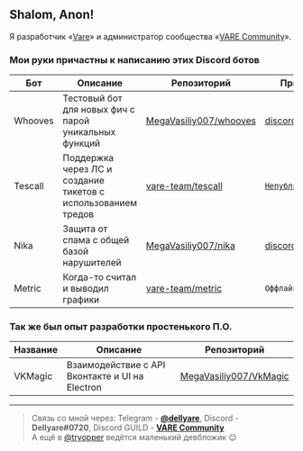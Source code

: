 ## Shalom, Anon!

Я разработчик «[Vare](https://github.com/vare-team)» и администратор сообщества «[VARE Community](https://discord.com/invite/8KKVhTU)».

### Мои руки причастны к написанию этих Discord ботов

Бот | Описание | Репозиторий | Приглашение
--- | --- | --- | ---
Whooves | Тестовый бот для новых фич с парой уникальных функций | [MegaVasiliy007/whooves](https://github.com/MegaVasiliy007/whooves) | [discord.com/oauth2...](https://discord.com/oauth2/authorize?client_id=531094088695414804&scope=bot+applications.commands&permissions=435547222)
Tescall | Поддержка через ЛС и создание тикетов с использованием тредов | [vare-team/tescall](https://github.com/vare-team/tescall) | [`Непубличный`](https://discord.com/invite/8KKVhTU)
Nika | Защита от спама с общей базой нарушителей | [MegaVasiliy007/nika](https://github.com/MegaVasiliy007/nika) | [discord.com/oauth2...](https://discord.com/oauth2/authorize?client_id=543858333585506315&scope=bot+applications.commands&permissions=8)
Metric | Когда-то считал и выводил графики | [vare-team/metric](https://github.com/vare-team/metric) | `Оффлайн`

### Так же был опыт разработки простенького П.О.

Название | Описание | Репозиторий
--- | --- | ---
VKMagic | Взаимодействие с API Вконтакте и UI на Electron | [MegaVasiliy007/VkMagic](https://github.com/MegaVasiliy007/VkMagic)

---
> Связь со мной через: Telegram - [**@dellyare**](https://t.me/dellyare), Discord - **Dellyare#0720**, Discord GUILD - [**VARE Community**](https://discord.com/invite/8KKVhTU)  
> А ещё в [@tryopper](https://t.me/tryopper) ведётся маленький девбложик 😉
